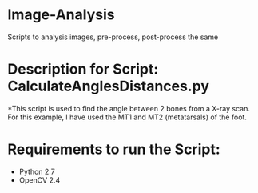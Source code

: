 # Image-Analysis
Scripts to analysis images, pre-process, post-process the same

# Description for Script: CalculateAnglesDistances.py

*This script is used to find the angle between 2 bones from a X-ray scan. For this example, I have used the MT1 and MT2 (metatarsals) of the foot.

# Requirements to run the Script:

* Python 2.7
* OpenCV 2.4
